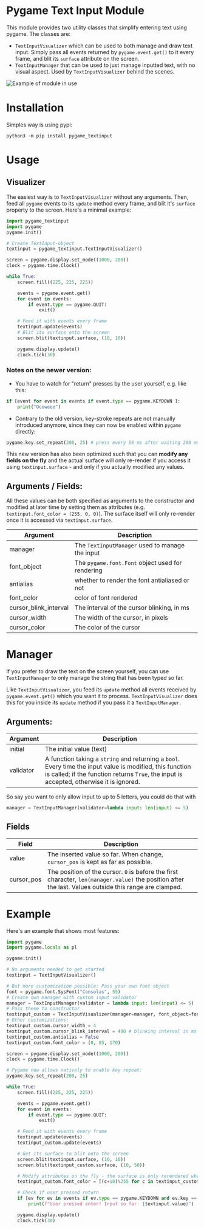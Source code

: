 # Pygame Text Input Module

This module provides two utility classes that simplify entering text using pygame. The classes are:
* `TextInputVisualizer` which can be used to both manage and draw text input. Simply pass all events returned by `pygame.event.get()` to it every frame, and blit its `surface` attribute on the screen.
*  `TextInputManager` that can be used to just manage inputted text, with no visual aspect. Used by `TextInputVisualizer` behind the scenes.



![Example of module in use](https://i.imgur.com/h7a64Y2.gif)

# Installation

Simples way is using pypi:

```
python3 -m pip install pygame_textinput
```

# Usage

## Visualizer

The easiest way is to `TextInputVisualizer` without any arguments. Then, feed all `pygame` events to its `update` method every frame, and blit it's `surface` property to the screen. Here's a minimal example:



```python
import pygame_textinput
import pygame
pygame.init()

# Create TextInput-object
textinput = pygame_textinput.TextInputVisualizer()

screen = pygame.display.set_mode((1000, 200))
clock = pygame.time.Clock()

while True:
    screen.fill((225, 225, 225))

    events = pygame.event.get()
    for event in events:
        if event.type == pygame.QUIT:
            exit()

    # Feed it with events every frame
    textinput.update(events)
    # Blit its surface onto the screen
    screen.blit(textinput.surface, (10, 10))

    pygame.display.update()
    clock.tick(30)
```
### Notes on the newer version:
* You have to watch for "return" presses by the user yourself, e.g. like this:

```python
if [event for event in events if event.type == pygame.KEYDOWN ]:
    print("Oooweee")
```

* Contrary to the old version, key-stroke repeats are not manually introduced anymore, since they can now be enabled within `pygame` directly:

```python
pygame.key.set_repeat(200, 25) # press every 50 ms after waiting 200 ms
```


This new version has also been optimized such that you can **modify any fields on the fly** and the actual surface will only re-render if you access it using `textinput.surface` - and only if you actually modified any values.


## Arguments / Fields:
All these values can be both specified as arguments to the constructor and modified at later time by setting them as attributes (e.g. `textinput.font_color = (255, 0, 0)`). The surface itself will only re-render once it is accessed via `textinput.surface`. 

Argument | Description
---|---
manager | The `TextInputManager` used to manage the input
font_object | The `pygame.font.Font` object used for rendering
antialias |  whether to render the font antialiased or not
font_color | color of font rendered
cursor_blink_interval | The interval of the cursor blinking, in ms
cursor_width | The width of the cursor, in pixels
cursor_color | The color of the cursor

# Manager

If you prefer to draw the text on the screen yourself, you can use `TextInputManager` to only manage the string that has been typed so far.

Like `TextInputVisualizer`, you feed its `update` method all events received by `pygame.event.get()` which you want it to process. `TextInputVisualizer` does this for you inside its `update` method if you pass it a `TextInputManager`.

## Arguments:
Argument | Description
---|---
initial | The initial value (text)
validator | A function taking a `string` and returning a `bool`. Every time the input value is modified, this function is called; if the function returns `True`, the input is accepted, otherwise it is ignored.

So say you want to only allow input to up to 5 letters, you could do that with

```python
manager = TextInputManager(validator=lambda input: len(input) <= 5)
```

## Fields
Field | Description
---|---
value | The inserted value so far. When change, `cursor_pos` is kept as far as possible.
cursor_pos | The position of the cursor. `0` is before the first character, `len(manager.value)` the position after the last. Values outside this range are clamped.


# Example

Here's an example that shows most features:

```python
import pygame
import pygame.locals as pl

pygame.init()

# No arguments needed to get started
textinput = TextInputVisualizer()

# But more customization possible: Pass your own font object
font = pygame.font.SysFont("Consolas", 55)
# Create own manager with custom input validator
manager = TextInputManager(validator = lambda input: len(input) <= 5)
# Pass these to constructor
textinput_custom = TextInputVisualizer(manager=manager, font_object=font)
# Other customizations:
textinput_custom.cursor_width = 4
textinput_custom.cursor_blink_interval = 400 # blinking interval in ms
textinput_custom.antialias = False
textinput_custom.font_color = (0, 85, 170)

screen = pygame.display.set_mode((1000, 200))
clock = pygame.time.Clock()

# Pygame now allows natively to enable key repeat:
pygame.key.set_repeat(200, 25)

while True:
    screen.fill((225, 225, 225))

    events = pygame.event.get()
    for event in events:
        if event.type == pygame.QUIT:
            exit()

    # Feed it with events every frame
    textinput.update(events)
    textinput_custom.update(events)

    # Get its surface to blit onto the screen
    screen.blit(textinput.surface, (10, 10))
    screen.blit(textinput_custom.surface, (10, 50))

    # Modify attributes on the fly - the surface is only rerendered when .surface is accessed & if values changed
    textinput_custom.font_color = [(c+10)%255 for c in textinput_custom.font_color]

    # Check if user pressed return
    if [ev for ev in events if ev.type == pygame.KEYDOWN and ev.key == pygame.K_RETURN]:
        print(f"User pressed enter! Input so far: {textinput.value}")

    pygame.display.update()
    clock.tick(30)

```